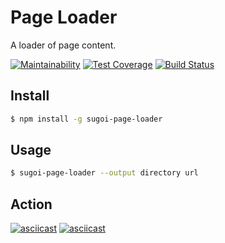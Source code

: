 # Page Loader
A loader of page content.

[![Maintainability](https://api.codeclimate.com/v1/badges/8990650d7b9bedd07973/maintainability)](https://codeclimate.com/github/badcookie/page-loader/maintainability)
[![Test Coverage](https://api.codeclimate.com/v1/badges/8990650d7b9bedd07973/test_coverage)](https://codeclimate.com/github/badcookie/page-loader/test_coverage)
[![Build Status](https://travis-ci.org/badcookie/page-loader.svg?branch=master)](https://travis-ci.org/badcookie/page-loader)

## Install
```sh
$ npm install -g sugoi-page-loader
```

## Usage
```sh
$ sugoi-page-loader --output directory url
```

## Action
[![asciicast](https://asciinema.org/a/iTOp0QAwbibg34XaQrcLLUNub.svg)](https://asciinema.org/a/iTOp0QAwbibg34XaQrcLLUNub)
[![asciicast](https://asciinema.org/a/cn7HyG8DFOFdE3BaWFm1bmQi5.svg)](https://asciinema.org/a/cn7HyG8DFOFdE3BaWFm1bmQi5)


